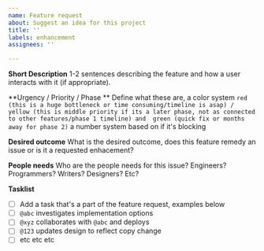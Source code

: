 ```yaml
---
name: Feature request
about: Suggest an idea for this project
title: ''
labels: enhancement
assignees: ''

---
```


**Short Description** 
1-2 sentences describing the feature and how a user interacts with it (if appropriate).

**Urgency / Priority / Phase **
Define what these are, a color system `red (this is a huge bottleneck or time consuming/timeline is asap) / yellow (this is middle priority if its a later phase, not as connected to other features/phase 1 timeline) and  green (quick fix or months away for phase 2)`  a number system based on if it's blocking

**Desired outcome**
What is the desired outcome, does this feature remedy an issue or is it a requested enhacement?

**People needs**
Who are the people needs for this issue? Engineers? Programmers? Writers? Designers? Etc?

**Tasklist**
- [ ] Add a task that's a part of the feature request, examples below
- [ ] `@abc` investigates implementation options
- [ ] `@xyz` collaborates with `@abc` and deploys
- [ ] `@123` updates design to reflect copy change
- [ ] etc etc etc
